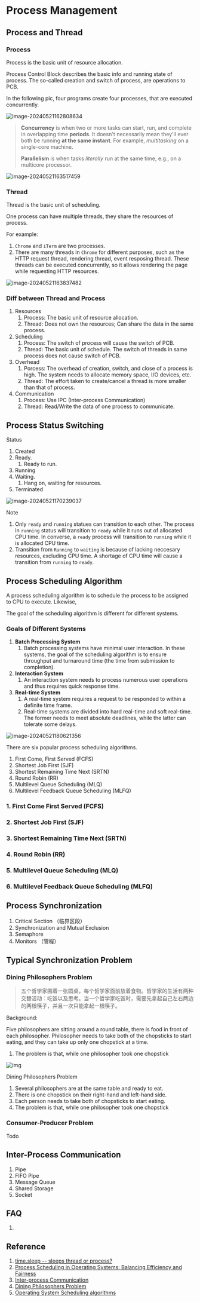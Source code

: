 # Process Management

## Process and Thread

### Process

Process is the basic unit of resource allocation.

Process Control Block describes the basic info and running state of process. The so-called creation and switch of process, are operations to PCB.

In the following pic, four programs create four processes, that are executed concurrently.

![image-20240521162808634](./240520-process-management.assets/image-20240521162808634.png)

> **Concurrency** is when two or more tasks can start, run, and complete in overlapping time **periods**. It doesn't necessarily mean they'll ever both be running **at the same instant**. For example, *multitasking* on a single-core machine.
>
> **Parallelism** is when tasks *literally* run at the same time, e.g., on a multicore processor.

![image-20240521163517459](./240520-process-management.assets/image-20240521163517459.png)

### Thread

Thread is the basic unit of scheduling.

One process can have multiple threads, they share the resources of process.

For example:

1. `Chrome` and `iTerm` are two processes.
2. There are many threads in `Chrome` for different purposes, such as the HTTP request thread, rendering thread, event resposing thread. These threads can be executed concurrently, so it allows rendering the page while requesting HTTP resources.

![image-20240521163837482](./240520-process-management.assets/image-20240521163837482.png)

### Diff between Thread and Process

1. Resources
   1. Process: The basic unit of resource allocation.
   2. Thread: Does not own the resources; Can share the data in the same process.
2. Scheduling
   1. Process: The switch of process will cause the switch of PCB.
   2. Thread: The basic unit of schedule. The switch of threads in same process does not cause switch of PCB.
3. Overhead
   1. Porcess: The overhead of creation, switch, and close of a process is high. The system needs to allocate memory space, I/O devices, etc.
   2. Thread: The effort taken to create/cancel a thread is more smaller than that of process.
4. Communication
   1. Process: Use IPC (Inter-process Communication)
   2. Thread: Read/Write the data of one process to communicate.

## Process Status Switching

Status

1. Created
2. Ready. 
   1. Ready to run.
3. Running
4. Waiting. 
   1. Hang on, waiting for resources.
5. Terminated

![image-20240521170239037](./240520-process-management.assets/image-20240521170239037.png)

Note

1. Only `ready` and `running` statues can transition to each other. The process in  `running` status will transition to `ready` while it runs out of allocated CPU time. In converse, a `ready` process will transition to `running` while it is allocated CPU time.
2. Transition from `Running` to `waiting` is because of lacking neccesary resources, excluding CPU time. A shortage of CPU time will cause a transition from `running` to `ready`.

## Process Scheduling Algorithm

A process scheduling algorithm is to schedule the process to be assigned to CPU to execute. Likewise, 

The goal of the scheduling algorithm is different for different systems.

### Goals of Different Systems

1. **Batch Processing System**
   1. Batch processing systems have minimal user interaction. In these systems, the goal of the scheduling algorithm is to ensure throughput and turnaround time (the time from submission to completion).
2. **Interaction System**
   1. An interaction system needs to process numerous user operations and thus requires quick response time.
3. **Real-time System**
   1. A real-time system requires a request to be responded to within a definite time frame.
   2. Real-time systems are divided into hard real-time and soft real-time. The former needs to meet absolute deadlines, while the latter can tolerate some delays.

![image-20240521180621356](./240520-process-management.assets/image-20240521180621356.png)

There are six popular process scheduling algorithms.

1. First Come, First Served (FCFS)
2. Shortest Job First (SJF)
3. Shortest Remaining Time Next (SRTN)
4. Round Robin (RR)
5. Multilevel Queue Scheduling (MLQ)
6. Multilevel Feedback Queue Scheduling (MLFQ)

### 1. First Come First Served (FCFS)

### 2. Shortest Job First (SJF)

### 3. Shortest Remaining Time Next (SRTN)

### 4. Round Robin (RR)

### 5. Multilevel Queue Scheduling (MLQ)

### 6. Multilevel Feedback Queue Scheduling (MLFQ)

## Process Synchronization

1. Critical Section （临界区段）
2. Synchronization and Mutual Exclusion
3. Semaphore
4. Monitors （管程）

## Typical Synchronization Problem

### Dining Philosophers Problem

> 五个哲学家围着一张圆桌，每个哲学家面前放着食物。哲学家的生活有两种交替活动：吃饭以及思考。当一个哲学家吃饭时，需要先拿起自己左右两边的两根筷子，并且一次只能拿起一根筷子。

Background:

Five philosophers are sitting around a round table, there is food in front of each philosopher. Philosopher needs to take both of the chopsticks to start eating, and they can take up only one chopstick at a time.

1. The problem is that, while one philosopher took one chopstick

![img](./240520-process-management.assets/a9077f06-7584-4f2b-8c20-3a8e46928820.jpg)

Dining Philosophers Problem

1. Several philosophers are at the same table and ready to eat.
2. There is one chopstick on their right-hand and left-hand side.
3. Each person needs to take both of chopsticks to start eating.
4. The problem is that, while one philosopher took one chopstick

### Consumer-Producer Problem

Todo

## Inter-Process Communication

1. Pipe
2. FIFO Pipe
3. Message Queue
4. Shared Storage
5. Socket

## FAQ

1. 

## Reference

1. [time.sleep -- sleeps thread or process?](https://stackoverflow.com/questions/92928/time-sleep-sleeps-thread-or-process)
2. [Process Scheduling in Operating Systems: Balancing Efficiency and Fairness](https://www.linkedin.com/pulse/process-scheduling-operating-systems-balancing-efficiency-aritra-pain/)
3. [Inter-process Communication](https://en.wikipedia.org/wiki/Inter-process_communication)
4. [Dining Philosophers Problem](https://en.wikipedia.org/wiki/Dining_philosophers_problem)
5. [Operating System Scheduling algorithms](https://www.tutorialspoint.com/operating_system/os_process_scheduling_algorithms.htm)